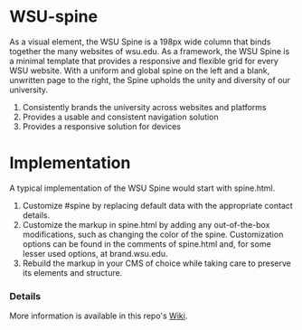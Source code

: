 WSU-spine
================================

As a visual element, the WSU Spine is a 198px wide column that binds together the many websites of wsu.edu. As a framework, the WSU Spine is a minimal template that provides a responsive and flexible grid for every WSU website. With a uniform and global spine on the left and a blank, unwritten page to the right, the Spine upholds the unity and diversity of our university.

1. Consistently brands the university across websites and platforms
2. Provides a usable and consistent navigation solution
3. Provides a responsive solution for devices


Implementation
================================
A typical implementation of the WSU Spine would start with spine.html.

1. Customize #spine by replacing default data with the appropriate contact details.
2. Customize the markup in spine.html by adding any out-of-the-box modifications, such as changing the color of the spine. Customization options can be found in the comments of spine.html and, for some lesser used options, at brand.wsu.edu.
3. Rebuild the markup in your CMS of choice while taking care to preserve its elements and structure.


### Details

More information is available in this repo's <a href="https://github.com/washingtonstateuniversity/WSU-spine/wiki">Wiki</a>.


